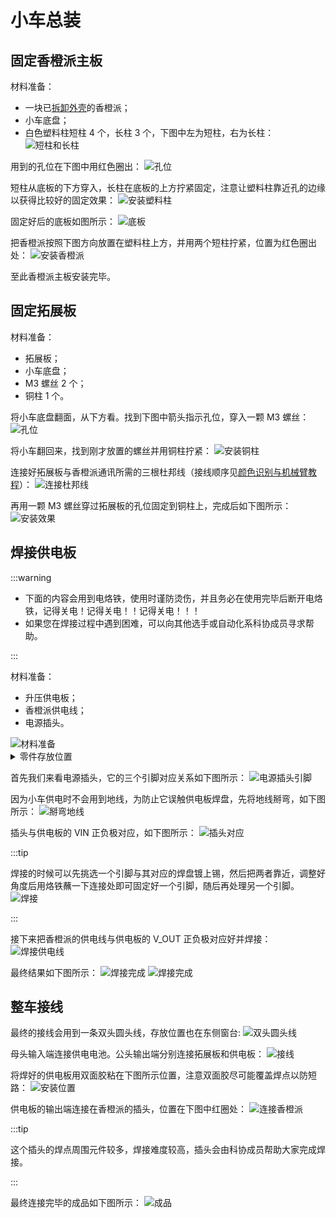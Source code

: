 # 小车总装

## 固定香橙派主板

材料准备：

- 一块已[拆卸外壳](dismantle)的香橙派；
- 小车底盘；
- 白色塑料柱短柱 4 个，长柱 3 个，下图中左为短柱，右为长柱：
    <img src="https://cloud.tsinghua.edu.cn/thumbnail/24f8d1997d1848ec9c72/1024/img/THUDAEI1/install/0.jpg" alt="短柱和长柱" loading="lazy"/>

用到的孔位在下图中用红色圈出：
<img src="https://cloud.tsinghua.edu.cn/thumbnail/24f8d1997d1848ec9c72/1024/img/THUDAEI1/install/1.jpg" alt="孔位" loading="lazy"/>

短柱从底板的下方穿入，长柱在底板的上方拧紧固定，注意让塑料柱靠近孔的边缘以获得比较好的固定效果：
<img src="https://cloud.tsinghua.edu.cn/thumbnail/24f8d1997d1848ec9c72/1024/img/THUDAEI1/install/2.jpg" alt="安装塑料柱" loading="lazy"/>

固定好后的底板如图所示：
<img src="https://cloud.tsinghua.edu.cn/thumbnail/24f8d1997d1848ec9c72/1024/img/THUDAEI1/install/3.jpg" alt="底板" loading="lazy"/>

把香橙派按照下图方向放置在塑料柱上方，并用两个短柱拧紧，位置为红色圈出处：
<img src="https://cloud.tsinghua.edu.cn/thumbnail/24f8d1997d1848ec9c72/1024/img/THUDAEI1/install/4.jpg" alt="安装香橙派" loading="lazy"/>

至此香橙派主板安装完毕。

## 固定拓展板

材料准备：

- 拓展板；
- 小车底盘；
- M3 螺丝 2 个；
- 铜柱 1 个。

将小车底盘翻面，从下方看。找到下图中箭头指示孔位，穿入一颗 M3 螺丝：
<img src="https://cloud.tsinghua.edu.cn/thumbnail/24f8d1997d1848ec9c72/1024/img/THUDAEI1/install/5.jpg" alt="孔位" loading="lazy"/>

将小车翻回来，找到刚才放置的螺丝并用铜柱拧紧：
<img src="https://cloud.tsinghua.edu.cn/thumbnail/24f8d1997d1848ec9c72/1024/img/THUDAEI1/install/6.jpg" alt="安装铜柱" loading="lazy"/>

连接好拓展板与香橙派通讯所需的三根杜邦线（接线顺序见[颜色识别与机械臂教程](../servo#连接香橙派与拓展板)）：
<img src="https://cloud.tsinghua.edu.cn/thumbnail/24f8d1997d1848ec9c72/1024/img/THUDAEI1/install/7.jpg" alt="连接杜邦线" loading="lazy"/>

再用一颗 M3 螺丝穿过拓展板的孔位固定到铜柱上，完成后如下图所示：
<img src="https://cloud.tsinghua.edu.cn/thumbnail/24f8d1997d1848ec9c72/1024/img/THUDAEI1/install/8.jpg" alt="安装效果" loading="lazy"/>

## 焊接供电板

:::warning

- 下面的内容会用到电烙铁，使用时谨防烫伤，并且务必在使用完毕后断开电烙铁，记得关电！记得关电！！记得关电！！！
- 如果您在焊接过程中遇到困难，可以向其他选手或自动化系科协成员寻求帮助。

:::

材料准备：

- 升压供电板；
- 香橙派供电线；
- 电源插头。

<img src="https://cloud.tsinghua.edu.cn/thumbnail/24f8d1997d1848ec9c72/1024/img/THUDAEI1/install/9.jpg" alt="材料准备" loading="lazy"/>

<details>
<summary>零件存放位置</summary>

上述零件存放在 520 东侧的窗台上箭头指示位置：
<img src="https://cloud.tsinghua.edu.cn/thumbnail/24f8d1997d1848ec9c72/1024/img/THUDAEI1/install/10.jpg" alt="存放位置" loading="lazy"/>
<img src="https://cloud.tsinghua.edu.cn/thumbnail/24f8d1997d1848ec9c72/1024/img/THUDAEI1/install/11.jpg" alt="存放位置" loading="lazy"/>

</details>

首先我们来看电源插头，它的三个引脚对应关系如下图所示：
<img src="https://cloud.tsinghua.edu.cn/thumbnail/24f8d1997d1848ec9c72/1024/img/THUDAEI1/install/12.jpg" alt="电源插头引脚" loading="lazy"/>

因为小车供电时不会用到地线，为防止它误触供电板焊盘，先将地线掰弯，如下图所示：
<img src="https://cloud.tsinghua.edu.cn/thumbnail/24f8d1997d1848ec9c72/1024/img/THUDAEI1/install/13.jpg" alt="掰弯地线" loading="lazy"/>

插头与供电板的 VIN 正负极对应，如下图所示：
<img src="https://cloud.tsinghua.edu.cn/thumbnail/24f8d1997d1848ec9c72/1024/img/THUDAEI1/install/14.jpg" alt="插头对应" loading="lazy"/>

:::tip

焊接的时候可以先挑选一个引脚与其对应的焊盘镀上锡，然后把两者靠近，调整好角度后用烙铁蘸一下连接处即可固定好一个引脚，随后再处理另一个引脚。
<img src="https://cloud.tsinghua.edu.cn/thumbnail/24f8d1997d1848ec9c72/1024/img/THUDAEI1/install/15.jpg" alt="焊接" loading="lazy"/>

:::

接下来把香橙派的供电线与供电板的 V_OUT 正负极对应好并焊接：
<img src="https://cloud.tsinghua.edu.cn/thumbnail/24f8d1997d1848ec9c72/1024/img/THUDAEI1/install/16.jpg" alt="焊接供电线" loading="lazy"/>

最终结果如下图所示：
<img src="https://cloud.tsinghua.edu.cn/thumbnail/24f8d1997d1848ec9c72/1024/img/THUDAEI1/install/17.jpg" alt="焊接完成" loading="lazy"/>
<img src="https://cloud.tsinghua.edu.cn/thumbnail/24f8d1997d1848ec9c72/1024/img/THUDAEI1/install/18.jpg" alt="焊接完成" loading="lazy"/>

## 整车接线

最终的接线会用到一条双头圆头线，存放位置也在东侧窗台:
<img src="https://cloud.tsinghua.edu.cn/thumbnail/24f8d1997d1848ec9c72/1024/img/THUDAEI1/install/19.jpg" alt="双头圆头线" loading="lazy"/>

母头输入端连接供电电池。公头输出端分别连接拓展板和供电板：
<img src="https://cloud.tsinghua.edu.cn/thumbnail/24f8d1997d1848ec9c72/1024/img/THUDAEI1/install/20.jpg" alt="接线" loading="lazy"/>

将焊好的供电板用双面胶粘在下图所示位置，注意双面胶尽可能覆盖焊点以防短路：
<img src="https://cloud.tsinghua.edu.cn/thumbnail/24f8d1997d1848ec9c72/1024/img/THUDAEI1/install/21.jpg" alt="安装位置" loading="lazy"/>

供电板的输出端连接在香橙派的插头，位置在下图中红圈处：
<img src="https://cloud.tsinghua.edu.cn/thumbnail/24f8d1997d1848ec9c72/1024/img/THUDAEI1/install/22.jpg" alt="连接香橙派" loading="lazy"/>

:::tip

这个插头的焊点周围元件较多，焊接难度较高，插头会由科协成员帮助大家完成焊接。

:::

最终连接完毕的成品如下图所示：
<img src="https://cloud.tsinghua.edu.cn/thumbnail/24f8d1997d1848ec9c72/1024/img/THUDAEI1/install/23.jpg" alt="成品" loading="lazy"/>
